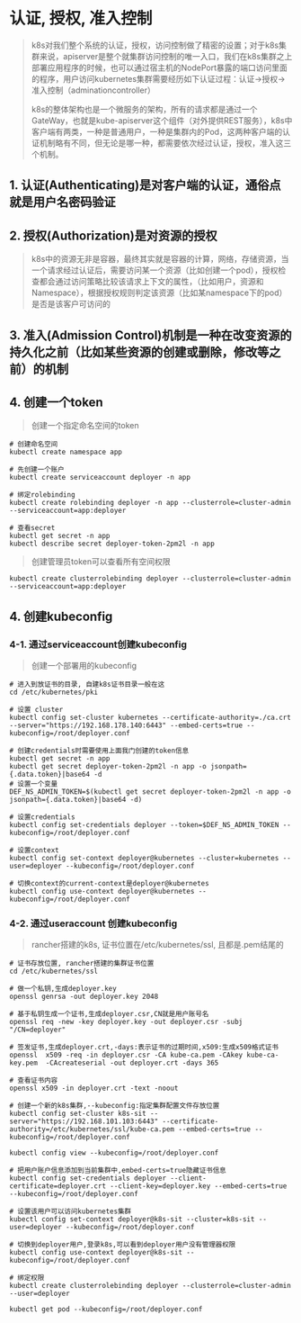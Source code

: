 # 认证, 授权, 准入控制

> k8s对我们整个系统的认证，授权，访问控制做了精密的设置；对于k8s集群来说，apiserver是整个就集群访问控制的唯一入口，我们在k8s集群之上部署应用程序的时候，也可以通过宿主机的NodePort暴露的端口访问里面的程序，用户访问kubernetes集群需要经历如下认证过程：认证->授权->准入控制（adminationcontroller）
> 
> k8s的整体架构也是一个微服务的架构，所有的请求都是通过一个GateWay，也就是kube-apiserver这个组件（对外提供REST服务），k8s中客户端有两类，一种是普通用户，一种是集群内的Pod，这两种客户端的认证机制略有不同，但无论是哪一种，都需要依次经过认证，授权，准入这三个机制。

## 1. 认证(Authenticating)是对客户端的认证，通俗点就是用户名密码验证

## 2. 授权(Authorization)是对资源的授权

> k8s中的资源无非是容器，最终其实就是容器的计算，网络，存储资源，当一个请求经过认证后，需要访问某一个资源（比如创建一个pod），授权检查都会通过访问策略比较该请求上下文的属性，（比如用户，资源和Namespace），根据授权规则判定该资源（比如某namespace下的pod）是否是该客户可访问的

## 3. 准入(Admission Control)机制是一种在改变资源的持久化之前（比如某些资源的创建或删除，修改等之前）的机制

## 4. 创建一个token

> 创建一个指定命名空间的token

```shell
# 创建命名空间
kubectl create namespace app

# 先创建一个账户
kubectl create serviceaccount deployer -n app

# 绑定rolebinding
kubectl create rolebinding deployer -n app --clusterrole=cluster-admin --serviceaccount=app:deployer

# 查看secret
kubectl get secret -n app
kubectl describe secret deployer-token-2pm2l -n app
```

> 创建管理员token可以查看所有空间权限

```shell
kubectl create clusterrolebinding deployer --clusterrole=cluster-admin --serviceaccount=app:deployer
```

## 4. 创建kubeconfig

### 4-1. 通过serviceaccount创建kubeconfig

> 创建一个部署用的kubeconfig

```shell
# 进入到放证书的目录, 自建k8s证书目录一般在这
cd /etc/kubernetes/pki

# 设置 cluster
kubectl config set-cluster kubernetes --certificate-authority=./ca.crt --server="https://192.168.178.140:6443" --embed-certs=true --kubeconfig=/root/deployer.conf

# 创建credentials时需要使用上面我门创建的token信息
kubectl get secret -n app
kubectl get secret deployer-token-2pm2l -n app -o jsonpath={.data.token}|base64 -d
# 设置一个变量
DEF_NS_ADMIN_TOKEN=$(kubectl get secret deployer-token-2pm2l -n app -o jsonpath={.data.token}|base64 -d)

# 设置credentials
kubectl config set-credentials deployer --token=$DEF_NS_ADMIN_TOKEN --kubeconfig=/root/deployer.conf

# 设置context
kubectl config set-context deployer@kubernetes --cluster=kubernetes --user=deployer --kubeconfig=/root/deployer.conf

# 切换context的current-context是deployer@kubernetes
kubectl config use-context deployer@kubernetes --kubeconfig=/root/deployer.conf
```

### 4-2. 通过useraccount 创建kubeconfig

> rancher搭建的k8s, 证书位置在/etc/kubernetes/ssl, 且都是.pem结尾的

```shell
# 证书存放位置, rancher搭建的集群证书位置
cd /etc/kubernetes/ssl

# 做一个私钥,生成deployer.key
openssl genrsa -out deployer.key 2048

# 基于私钥生成一个证书,生成deployer.csr,CN就是用户账号名
openssl req -new -key deployer.key -out deployer.csr -subj "/CN=deployer"

# 签发证书,生成deployer.crt,-days:表示证书的过期时间,x509:生成x509格式证书
openssl  x509 -req -in deployer.csr -CA kube-ca.pem -CAkey kube-ca-key.pem  -CAcreateserial -out deployer.crt -days 365

# 查看证书内容
openssl x509 -in deployer.crt -text -noout

# 创建一个新的k8s集群,--kubeconfig:指定集群配置文件存放位置
kubectl config set-cluster k8s-sit --server="https://192.168.101.103:6443" --certificate-authority=/etc/kubernetes/ssl/kube-ca.pem --embed-certs=true --kubeconfig=/root/deployer.conf

kubectl config view --kubeconfig=/root/deployer.conf

# 把用户账户信息添加到当前集群中,embed-certs=true隐藏证书信息
kubectl config set-credentials deployer --client-certificate=deployer.crt --client-key=deployer.key --embed-certs=true --kubeconfig=/root/deployer.conf

# 设置该用户可以访问kubernetes集群
kubectl config set-context deployer@k8s-sit --cluster=k8s-sit --user=deployer --kubeconfig=/root/deployer.conf

# 切换到deployer用户,登录k8s,可以看到deployer用户没有管理器权限
kubectl config use-context deployer@k8s-sit --kubeconfig=/root/deployer.conf

# 绑定权限
kubectl create clusterrolebinding deployer --clusterrole=cluster-admin --user=deployer

kubectl get pod --kubeconfig=/root/deployer.conf
```
